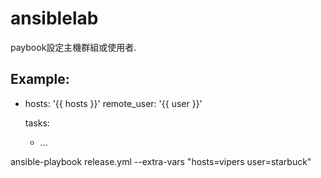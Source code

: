 # ansiblelab


paybook設定主機群組或使用者.

Example:
---
- hosts: '{{ hosts }}'
  remote_user: '{{ user }}'

  tasks:
     - ...

ansible-playbook release.yml --extra-vars "hosts=vipers user=starbuck"  
